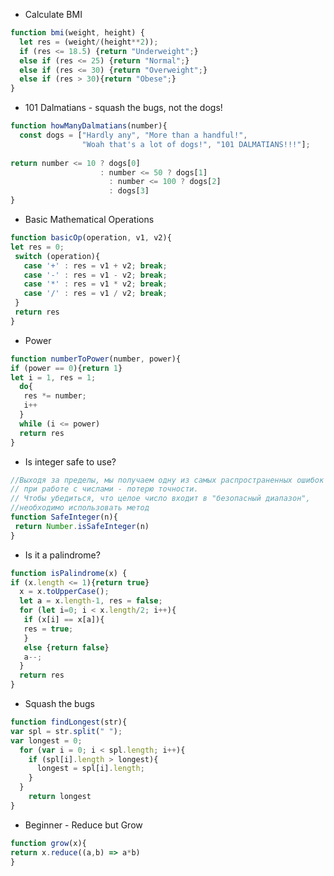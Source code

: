 * Calculate BMI
```javascript
function bmi(weight, height) {
  let res = (weight/(height**2));
  if (res <= 18.5) {return "Underweight";}
  else if (res <= 25) {return "Normal";}
  else if (res <= 30) {return "Overweight";}
  else if (res > 30){return "Obese";}
}
```
* 101 Dalmatians - squash the bugs, not the dogs!
```javascript
function howManyDalmatians(number){  
  const dogs = ["Hardly any", "More than a handful!", 
                "Woah that's a lot of dogs!", "101 DALMATIANS!!!"];  
  
return number <= 10 ? dogs[0] 
                    : number <= 50 ? dogs[1]
                      : number <= 100 ? dogs[2]
                      : dogs[3]
}
```
* Basic Mathematical Operations
```javascript
function basicOp(operation, v1, v2){
let res = 0;
 switch (operation){
   case '+' : res = v1 + v2; break;
   case '-' : res = v1 - v2; break;
   case '*' : res = v1 * v2; break;
   case '/' : res = v1 / v2; break;
 }
 return res
}
```
* Power
```javascript
function numberToPower(number, power){
if (power == 0){return 1}
let i = 1, res = 1;
  do{
   res *= number;
   i++
  }
  while (i <= power)
  return res
}
```
* Is integer safe to use?
```javascript
//Выходя за пределы, мы получаем одну из самых распространенных ошибок
// при работе с числами - потерю точности.
// Чтобы убедиться, что целое число входит в "безопасный диапазон",
//необходимо использовать метод
function SafeInteger(n){
 return Number.isSafeInteger(n)
}
```
* Is it a palindrome?
```javascript
function isPalindrome(x) {
if (x.length <= 1){return true}
  x = x.toUpperCase();
  let a = x.length-1, res = false;
  for (let i=0; i < x.length/2; i++){
   if (x[i] == x[a]){
   res = true;
   }
   else {return false}
   a--;
  }
  return res
}
```
* Squash the bugs
```javascript
function findLongest(str){
var spl = str.split(" ");
var longest = 0;  
  for (var i = 0; i < spl.length; i++){
    if (spl[i].length > longest){
      longest = spl[i].length;
    }
  }
    return longest
}
```
* Beginner - Reduce but Grow
```javascript
function grow(x){
return x.reduce((a,b) => a*b)
}
```